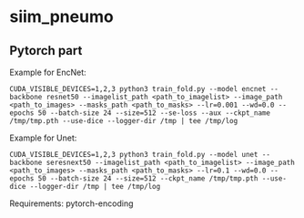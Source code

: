 # siim_pneumo

## Pytorch part
Example for EncNet:
```
CUDA_VISIBLE_DEVICES=1,2,3 python3 train_fold.py --model encnet --backbone resnet50 --imagelist_path <path_to_imagelist> --image_path <path_to_images> --masks_path <path_to_masks> --lr=0.001 --wd=0.0 --epochs 50 --batch-size 24 --size=512 --se-loss --aux --ckpt_name /tmp/tmp.pth --use-dice --logger-dir /tmp | tee /tmp/log
```

Example for Unet:
```
CUDA_VISIBLE_DEVICES=1,2,3 python3 train_fold.py --model unet --backbone seresnext50 --imagelist_path <path_to_imagelist> --image_path <path_to_images> --masks_path <path_to_masks> --lr=0.1 --wd=0.0 --epochs 50 --batch-size 24 --size=512 --ckpt_name /tmp/tmp.pth --use-dice --logger-dir /tmp | tee /tmp/log
```

Requirements: pytorch-encoding
